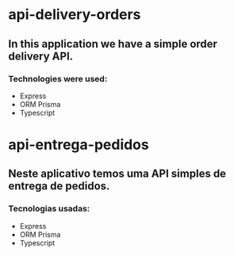 # api-delivery-orders
## In this application we have a simple order delivery API.

### Technologies were used:

* Express
* ORM Prisma
* Typescript

# api-entrega-pedidos

## Neste aplicativo temos uma API simples de entrega de pedidos.

### Tecnologias usadas:

* Express
* ORM Prisma
* Typescript
